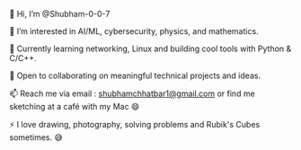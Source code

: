 👋 Hi, I’m @Shubham-0-0-7

👀 I’m interested in AI/ML, cybersecurity, physics, and mathematics.

🌱 Currently learning networking, Linux and building cool tools with Python & C/C++.

💞️ Open to collaborating on meaningful technical projects and ideas.

📫 Reach me via email : [shubhamchhatbar1@gmail.com](mailto:shubhamchhatbar1@gmail.com) or find me sketching at a café with my Mac 😄

⚡ I love drawing, photography, solving problems and Rubik's Cubes sometimes. 😅
